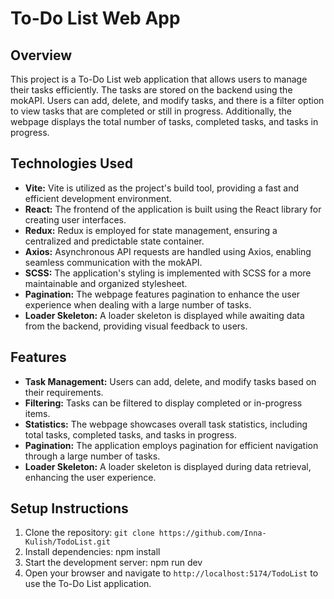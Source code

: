 # To-Do List Web App

## Overview

This project is a To-Do List web application that allows users to manage their tasks efficiently. The tasks are stored on the backend using the mokAPI. Users can add, delete, and modify tasks, and there is a filter option to view tasks that are completed or still in progress. Additionally, the webpage displays the total number of tasks, completed tasks, and tasks in progress.

## Technologies Used

- **Vite:** Vite is utilized as the project's build tool, providing a fast and efficient development environment.
- **React:** The frontend of the application is built using the React library for creating user interfaces.
- **Redux:** Redux is employed for state management, ensuring a centralized and predictable state container.
- **Axios:** Asynchronous API requests are handled using Axios, enabling seamless communication with the mokAPI.
- **SCSS:** The application's styling is implemented with SCSS for a more maintainable and organized stylesheet.
- **Pagination:** The webpage features pagination to enhance the user experience when dealing with a large number of tasks.
- **Loader Skeleton:** A loader skeleton is displayed while awaiting data from the backend, providing visual feedback to users.

## Features

- **Task Management:** Users can add, delete, and modify tasks based on their requirements.
- **Filtering:** Tasks can be filtered to display completed or in-progress items.
- **Statistics:** The webpage showcases overall task statistics, including total tasks, completed tasks, and tasks in progress.
- **Pagination:** The application employs pagination for efficient navigation through a large number of tasks.
- **Loader Skeleton:** A loader skeleton is displayed during data retrieval, enhancing the user experience.

## Setup Instructions

1. Clone the repository: `git clone https://github.com/Inna-Kulish/TodoList.git`
2. Install dependencies: npm install
3. Start the development server: npm run dev
4. Open your browser and navigate to `http://localhost:5174/TodoList` to use the To-Do List application.
